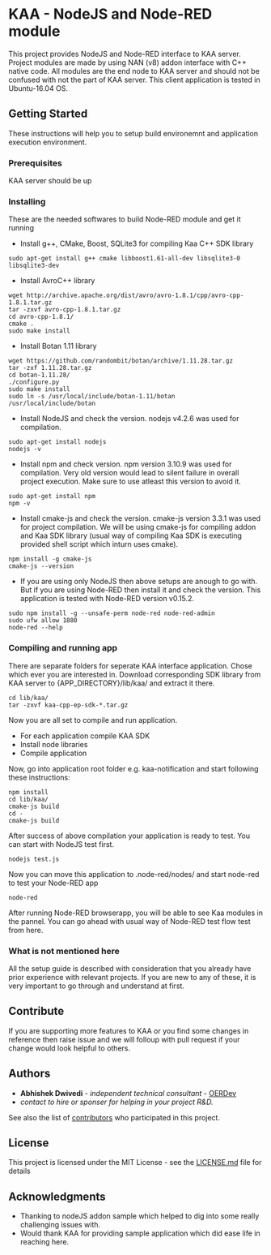 # KAA - NodeJS and Node-RED module

This project provides NodeJS and Node-RED interface to KAA server. Project modules are made by using NAN (v8)
addon interface with C++ native code.
All modules are the end node to KAA server and should not be confused with not the part of KAA server.
This client application is tested in Ubuntu-16.04 OS.

## Getting Started

These instructions will help you to setup build environemnt and application execution environment.

### Prerequisites

KAA server should be up

### Installing
These are the needed softwares to build Node-RED module and get it running
* Install g++, CMake, Boost, SQLite3 for compiling Kaa C++ SDK library
```
sudo apt-get install g++ cmake libboost1.61-all-dev libsqlite3-0 libsqlite3-dev

```
* Install AvroC++ library
```
wget http://archive.apache.org/dist/avro/avro-1.8.1/cpp/avro-cpp-1.8.1.tar.gz
tar -zxvf avro-cpp-1.8.1.tar.gz
cd avro-cpp-1.8.1/
cmake .
sudo make install
```
* Install Botan 1.11 library
```
wget https://github.com/randombit/botan/archive/1.11.28.tar.gz
tar -zxf 1.11.28.tar.gz
cd botan-1.11.28/
./configure.py
sudo make install
sudo ln -s /usr/local/include/botan-1.11/botan /usr/local/include/botan
```
* Install NodeJS and check the version. nodejs v4.2.6 was used for compilation.
```
sudo apt-get install nodejs
nodejs -v
```
* Install npm and check version. npm version 3.10.9 was used for compilation. Very old version would lead to silent failure in overall project execution. Make sure to use atleast this version to avoid it.
```
sudo apt-get install npm
npm -v
```
* Install cmake-js and check the version. cmake-js version 3.3.1 was used for project compilation.
We will be using cmake-js for compiling addon and Kaa SDK library (usual way of compiling Kaa SDK is executing provided 
shell script which inturn uses cmake).
```
npm install -g cmake-js
cmake-js --version
```
* If you are using only NodeJS then above setups are anough to go with. But if you are using Node-RED then install it and check the version. This application is tested with Node-RED version v0.15.2.
```
sudo npm install -g --unsafe-perm node-red node-red-admin
sudo ufw allow 1880
node-red --help
```
### Compiling and running app

There are separate folders for seperate KAA interface application. Chose which ever you are interested in.
Download corresponding SDK library from KAA server to {APP_DIRECTORY}/lib/kaa/ and extract it there.
```
cd lib/kaa/
tar -zxvf kaa-cpp-ep-sdk-*.tar.gz
```
Now you are all set to compile and run application.
* For each application compile KAA SDK
* Install node libraries
* Compile application

Now, go into application root folder e.g. kaa-notification and start following these instructions:
```
npm install
cd lib/kaa/
cmake-js build
cd -
cmake-js build
```
After success of above compilation your application is ready to test. You can start with NodeJS test first.
```
nodejs test.js
```
Now you can move this application to .node-red/nodes/ and start node-red to test your Node-RED app
```
node-red
```
After running Node-RED browserapp, you will be able to see Kaa modules in the pannel. You can go ahead with usual way of Node-RED test flow test from here.

### What is not mentioned here
All the setup guide is described with consideration that you already have prior experience with relevant projects. If you are new to any of these, it is very important to go through and understand at first. 

## Contribute

If you are supporting more features to KAA or you find some changes in reference then raise issue and we will folloup with
pull request if your change would look helpful to others.

## Authors

* **Abhishek Dwivedi** - *independent technical consultant* - [OERDev](https://github.com/abhishekkumardwivedi)
* *contact to hire or sponser for helping in your project R&D.*

See also the list of [contributors](https://github.com/abhishekkumardwivedi/Kaa-node/contributors) who participated
in this project.

## License

This project is licensed under the MIT License - see the [LICENSE.md](LICENSE.md) file for details

## Acknowledgments

* Thanking to nodeJS addon sample which helped to dig into some really challenging issues with.
* Would thank KAA for providing sample application which did ease life in reaching here.
